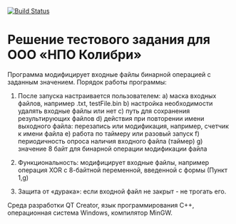 [![Build Status](https://github.com/Rafail-Mukhutdinov/Kolibri_test_task/actions/workflows/Kolibri.yml/badge.svg?branch=master)](https://github.com/Rafail-Mukhutdinov/Kolibri_test_task/actions/workflows/Kolibri.yml)
# Решение тестового задания для ООО «НПО Колибри»
Программа  модифицирует входные файлы бинарной операцией с заданным значением.
Порядок работы программы:
1) После запуска настраивается пользователем:
а) маска входных файлов, например .txt, testFile.bin
b) настройка необходимости удалять входные файлы или нет
c) путь для сохранения результирующих файлов
d) действия при повторении имени выходного файла: перезапись или
модификация, например, счетчик к имени файла
e) работа по таймеру или разовый запуск
f) периодичность опроса наличия входного файла (таймер)
g) значение 8 байт для бинарной операции модификации файла

2) Функциональность: модифицирует входные файлы, например операция XOR с 8-байтной переменной, введенной с формы (Пункт 1,g)
3) Защита от «дурака»: если входной файл не закрыт - не трогать его.

Среда разработки QT Creator, язык программирования С++, операционная система Windows, компилятор MinGW.
